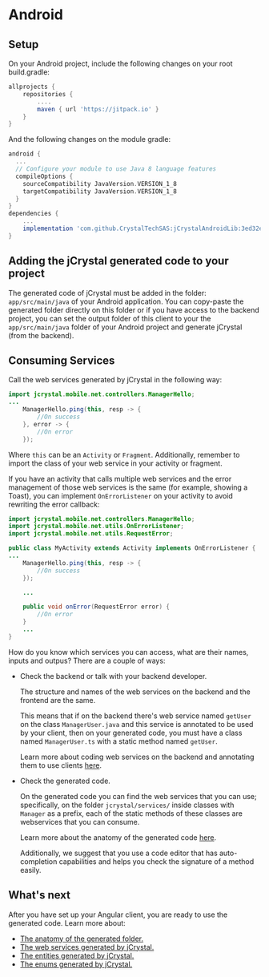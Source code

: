 # Android

## Setup

On your Android project, include the following changes on your root build.gradle:

```gradle
allprojects {
    repositories {
		....
		maven { url 'https://jitpack.io' }
	}
}
```

And the following changes on the module gradle:
```gradle
android {
  ...
  // Configure your module to use Java 8 language features
  compileOptions {
    sourceCompatibility JavaVersion.VERSION_1_8
    targetCompatibility JavaVersion.VERSION_1_8
  }
}
dependencies {
    ...
    implementation 'com.github.CrystalTechSAS:jCrystalAndroidLib:3ed32e7c0d'
}
```

## Adding the jCrystal generated code to your project
The generated code of jCrystal must be added in the folder: `app/src/main/java` of your Android application. You can copy-paste the generated folder directly on this folder or if you have access to the backend project, you can set the output folder of this client to your the `app/src/main/java` folder of your Android project and generate jCrystal (from the backend). 

## Consuming Services
Call the web services generated by jCrystal in the following way:

```java
import jcrystal.mobile.net.controllers.ManagerHello;
...
    ManagerHello.ping(this, resp -> {
      	//On success
    }, error -> {
		//On error
	});

```

Where `this` can be an `Activity` or `Fragment`. Additionally, remember to import the class of your web service in your activity or fragment. 

If you have an activity that calls multiple web services and the error management of those web services is the same (for example, showing a Toast), you can implement `OnErrorListener` on your activity to avoid rewriting the error callback: 

```java
import jcrystal.mobile.net.controllers.ManagerHello;
import jcrystal.mobile.net.utils.OnErrorListener;
import jcrystal.mobile.net.utils.RequestError;

public class MyActivity extends Activity implements OnErrorListener {
...
    ManagerHello.ping(this, resp -> {
      	//On success
    });

	...

	public void onError(RequestError error) {
		//On error
    }
	...
}
```

How do you know which services you can access, what are their names, inputs and outpus? There are a couple of ways:

- Check the backend or talk with your backend developer. 

    The structure and names of the web services on the backend and the frontend are the same. 

    This means that if on the backend there's web service named `getUser` on the class `ManagerUser.java` and this service is annotated to be used by your client, then on your generated code, you must have a class named `ManagerUser.ts` with a static method named `getUser`.

    Learn more about coding web services on the backend and annotating them to use clients [here](../../server/clients/general.md).

- Check the generated code. 
    
    On the generated code you can find the web services that you can use; specifically, on the folder `jcrystal/services/` inside classes with `Manager` as a prefix, each of the static methods of these classes are webservices that you can consume.

    Learn more about the anatomy of the generated code [here](anatomy.md).

    Additionally, we suggest that you use a code editor that has auto-completion capabilities and helps you check the signature of a method easily.

## What's next
After you have set up your Angular client, you are ready to use the generated code. 
Learn more about:
- [The anatomy of the generated folder.](anatomy.md)
- [The web services generated by jCrystal.](webservices.md)
- [The entities generated by jCrystal.](entities.md)
- [The enums generated by jCrystal.](enums.md)